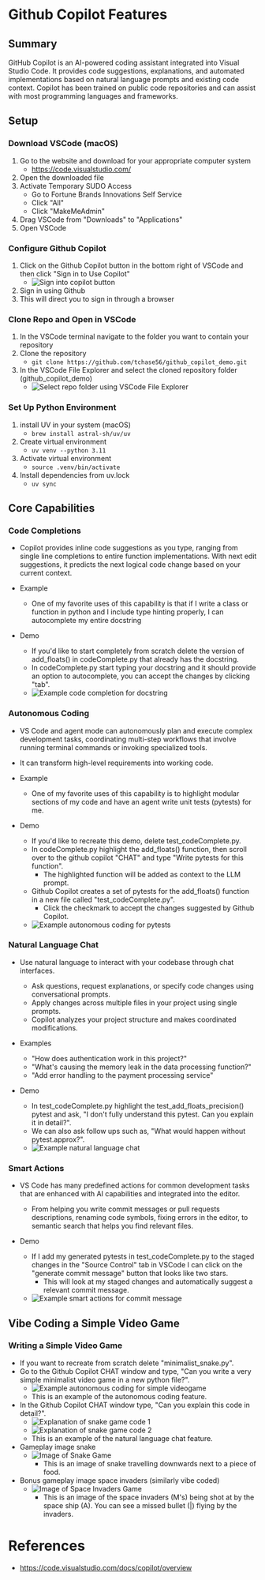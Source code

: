 # Github Copilot Features

## Summary

GitHub Copilot is an AI-powered coding assistant integrated into Visual Studio Code. It provides code suggestions, explanations, and automated implementations based on natural language prompts and existing code context. Copilot has been trained on public code repositories and can assist with most programming languages and frameworks.

## Setup

### Download VSCode (macOS)

1. Go to the website and download for your appropriate computer system
    * https://code.visualstudio.com/
2. Open the downloaded file
3. Activate Temporary SUDO Access
    * Go to Fortune Brands Innovations Self Service
    * Click "All"
    * Click "MakeMeAdmin"
4. Drag VSCode from "Downloads" to "Applications"
5. Open VSCode

### Configure Github Copilot

1. Click on the Github Copilot button in the bottom right of VSCode and then click "Sign in to Use Copilot"
    * ![Sign into copilot button](screenshots/sign_into_copilot.png)
2. Sign in using Github
3. This will direct you to sign in through a browser

### Clone Repo and Open in VSCode
1. In the VSCode terminal navigate to the folder you want to contain your repository
2. Clone the repository
    * `git clone https://github.com/tchase56/github_copilot_demo.git`
3. In the VSCode File Explorer and select the cloned repository folder (github_copilot_demo)
    * ![Select repo folder using VSCode File Explorer](screenshots/vscode_file_explorer.png)

### Set Up Python Environment

1. install UV in your system (macOS)
    * `brew install astral-sh/uv/uv`
2. Create virtual environment
    * `uv venv --python 3.11`
3. Activate virtual environment
    * `source .venv/bin/activate`
4. Install dependencies from uv.lock
    * `uv sync`

## Core Capabilities

### Code Completions

* Copilot provides inline code suggestions as you type, ranging from single line completions to entire function implementations. With next edit suggestions, it predicts the next logical code change based on your current context.

* Example
    * One of my favorite uses of this capability is that if I write a class or function in python and I include type hinting properly, I can autocomplete my entire docstring 

* Demo
    * If you'd like to start completely from scratch delete the version of add_floats() in codeComplete.py that already has the docstring. 
    * In codeComplete.py start typing your docstring and it should provide an option to autocomplete, you can accept the changes by clicking "tab". 
    * ![Example code completion for docstring](screenshots/code_completion.png)

### Autonomous Coding

* VS Code and agent mode can autonomously plan and execute complex development tasks, coordinating multi-step workflows that involve running terminal commands or invoking specialized tools. 
* It can transform high-level requirements into working code.

* Example
    * One of my favorite uses of this capability is to highlight modular sections of my code and have an agent write unit tests (pytests) for me. 

* Demo
    * If you'd like to recreate this demo, delete test_codeComplete.py. 
    * In codeComplete.py highlight the add_floats() function, then scroll over to the github copilot "CHAT" and type "Write pytests for this function". 
        * The highlighted function will be added as context to the LLM prompt. 
    * Github Copilot creates a set of pytests for the add_floats() function in a new file called "test_codeComplete.py". 
        * Click the checkmark to accept the changes suggested by Github Copilot. 
    * ![Example autonomous coding for pytests](screenshots/autonomous_coding_pytests.png)

### Natural Language Chat

* Use natural language to interact with your codebase through chat interfaces. 
    * Ask questions, request explanations, or specify code changes using conversational prompts.
    * Apply changes across multiple files in your project using single prompts. 
    * Copilot analyzes your project structure and makes coordinated modifications.

* Examples
    * "How does authentication work in this project?"
    * "What's causing the memory leak in the data processing function?"
    * "Add error handling to the payment processing service"

* Demo
    * In test_codeComplete.py highlight the test_add_floats_precision() pytest and ask, "I don't fully understand this pytest. Can you explain it in detail?".
    * We can also ask follow ups such as, "What would happen without pytest.approx?". 
    * ![Example natural language chat](screenshots/natural_language_chat.png)

### Smart Actions

* VS Code has many predefined actions for common development tasks that are enhanced with AI capabilities and integrated into the editor.
    * From helping you write commit messages or pull requests descriptions, renaming code symbols, fixing errors in the editor, to semantic search that helps you find relevant files.

* Demo
    * If I add my generated pytests in test_codeComplete.py to the staged changes in the "Source Control" tab in VSCode I can click on the "generate commit message" button that looks like two stars. 
        * This will look at my staged changes and automatically suggest a relevant commit message. 
    * ![Example smart actions for commit message](screenshots/smart_actions.png)

## Vibe Coding a Simple Video Game

### Writing a Simple Video Game

* If you want to recreate from scratch delete "minimalist_snake.py". 
* Go to the Github Copilot CHAT window and type, "Can you write a very simple minimalist video game in a new python file?". 
    * ![Example autonomous coding for simple videogame](screenshots/simple_video_game.png)
    * This is an example of the autonomous coding feature. 
* In the Github Copilot CHAT window type, "Can you explain this code in detail?". 
    * ![Explanation of snake game code 1](screenshots/code_explanation_1.png)
    * ![Explanation of snake game code 2](screenshots/code_explanation_2.png)
    * This is an example of the natural language chat feature. 
* Gameplay image snake
    * ![Image of Snake Game](screenshots/snake_gameplay.png)
        * This is an image of snake travelling downwards next to a piece of food.
* Bonus gameplay image space invaders (similarly vibe coded)
    * ![Image of Space Invaders Game](screenshots/space_invaders.png)
        * This is an image of the space invaders (M's) being shot at by the space ship (A). You can see a missed bullet (|) flying by the invaders. 



# References

* https://code.visualstudio.com/docs/copilot/overview